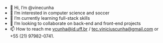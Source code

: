 - 👋 Hi, I’m @vinecunha
- 👀 I’m interested in computer science and soccer
- 🌱 I’m currently learning full-stack skills
- 💞️ I’m looking to collaborate on back-end and front-end projects
- 📫 How to reach me vcunha@id.uff.br / tec.viniciuscunha@gmail.com or +55 (21) 97982-0741.
